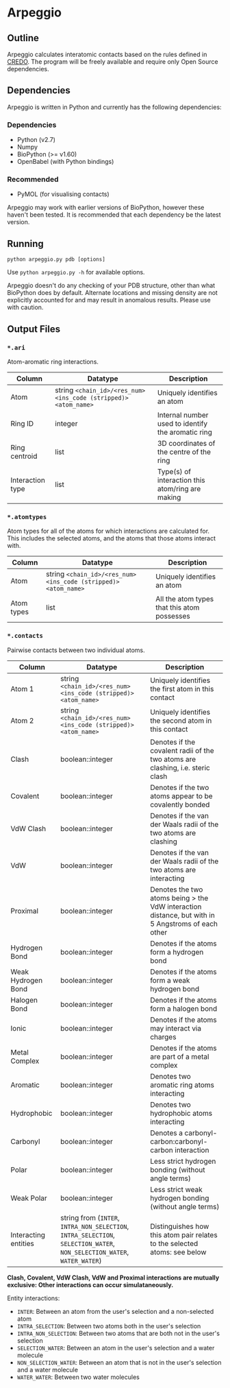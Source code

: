 # Arpeggio

Outline
--------

Arpeggio calculates interatomic contacts based on the rules defined in [CREDO](http://marid.bioc.cam.ac.uk/credo). The program will be freely available and require only Open Source dependencies.

Dependencies
------------

Arpeggio is written in Python and currently has the following dependencies:

### Dependencies

- Python (v2.7)
- Numpy
- BioPython (>= v1.60)
- OpenBabel (with Python bindings)

### Recommended
- PyMOL (for visualising contacts)

Arpeggio may work with earlier versions of BioPython, however these haven't been tested. It is recommended that each dependency be the latest version.

Running
-------

`python arpeggio.py pdb [options]`

Use `python arpeggio.py -h` for available options.

Arpeggio doesn't do any checking of your PDB structure, other than what BioPython does by default. Alternate locations and missing density are not explicitly accounted for and may result in anomalous results. Please use with caution.

Output Files
------------

### `*.ari`

Atom-aromatic ring interactions.

| Column | Datatype | Description |
| ------ | -------- | ----------- |
| Atom   | string `<chain_id>/<res_num><ins_code (stripped)><atom_name>` | Uniquely identifies an atom |
| Ring ID | integer | Internal number used to identify the aromatic ring |
| Ring centroid | list | 3D coordinates of the centre of the ring |
| Interaction type | list | Type(s) of interaction this atom/ring are making |

### `*.atomtypes`

Atom types for all of the atoms for which interactions are calculated for. This includes the selected atoms, and the atoms that those atoms interact with.

| Column | Datatype | Description |
| ------ | -------- | ----------- |
| Atom   | string `<chain_id>/<res_num><ins_code (stripped)><atom_name>` | Uniquely identifies an atom |
| Atom types | list | All the atom types that this atom possesses |

### `*.contacts`

Pairwise contacts between two individual atoms.

| Column | Datatype | Description |
| ------ | -------- | ----------- |
| Atom 1 | string `<chain_id>/<res_num><ins_code (stripped)><atom_name>` | Uniquely identifies the first atom in this contact |
| Atom 2 | string `<chain_id>/<res_num><ins_code (stripped)><atom_name>` | Uniquely identifies the second atom in this contact |
| Clash | boolean::integer | Denotes if the covalent radii of the two atoms are clashing, i.e. steric clash |
| Covalent | boolean::integer | Denotes if the two atoms appear to be covalently bonded |
| VdW Clash | boolean::integer | Denotes if the van der Waals radii of the two atoms are clashing |
| VdW | boolean::integer | Denotes if the van der Waals radii of the two atoms are interacting |
| Proximal | boolean::integer | Denotes the two atoms being > the VdW interaction distance, but with in 5 Angstroms of each other |
| Hydrogen Bond | boolean::integer | Denotes if the atoms form a hydrogen bond |
| Weak Hydrogen Bond | boolean::integer | Denotes if the atoms form a weak hydrogen bond |
| Halogen Bond | boolean::integer | Denotes if the atoms form a halogen bond |
| Ionic | boolean::integer | Denotes if the atoms may interact via charges |
| Metal Complex | boolean::integer | Denotes if the atoms are part of a metal complex |
| Aromatic | boolean::integer | Denotes two aromatic ring atoms interacting |
| Hydrophobic | boolean::integer | Denotes two hydrophobic atoms interacting |
| Carbonyl | boolean::integer | Denotes a carbonyl-carbon:carbonyl-carbon interaction |
| Polar | boolean::integer | Less strict hydrogen bonding (without angle terms) |
| Weak Polar | boolean::integer | Less strict weak hydrogen bonding (without angle terms) |
| Interacting entities | string from (`INTER`, `INTRA_NON_SELECTION`, `INTRA_SELECTION`, `SELECTION_WATER`, `NON_SELECTION_WATER`, `WATER_WATER`) | Distinguishes how this atom pair relates to the selected atoms: see below |

**Clash, Covalent, VdW Clash, VdW and Proximal interactions are mutually exclusive: Other interactions can occur simulataneously.**

Entity interactions:

- `INTER`: Between an atom from the user's selection and a non-selected atom
- `INTRA_SELECTION`: Between two atoms both in the user's selection
- `INTRA_NON_SELECTION`: Between two atoms that are both not in the user's selection
- `SELECTION_WATER`: Between an atom in the user's selection and a water molecule
- `NON_SELECTION_WATER`: Between an atom that is not in the user's selection and a water molecule
- `WATER_WATER`: Between two water molecules



